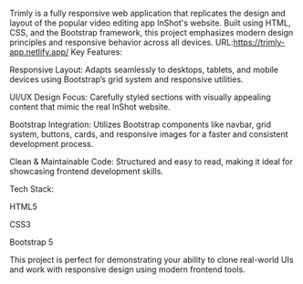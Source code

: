 Trimly is a fully responsive web application that replicates the design and layout of the popular video editing app InShot's website. Built using HTML, CSS, and the Bootstrap framework, this project emphasizes modern design principles and responsive behavior across all devices.
URL:https://trimly-app.netlify.app/
Key Features:

Responsive Layout: Adapts seamlessly to desktops, tablets, and mobile devices using Bootstrap’s grid system and responsive utilities.

UI/UX Design Focus: Carefully styled sections with visually appealing content that mimic the real InShot website.

Bootstrap Integration: Utilizes Bootstrap components like navbar, grid system, buttons, cards, and responsive images for a faster and consistent development process.

Clean & Maintainable Code: Structured and easy to read, making it ideal for showcasing frontend development skills.

Tech Stack:

HTML5

CSS3

Bootstrap 5

This project is perfect for demonstrating your ability to clone real-world UIs and work with responsive design using modern frontend tools.
